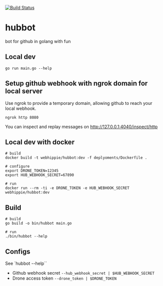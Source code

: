 [![Build Status](https://cloud.drone.io/api/badges/webhippie/hubbot/status.svg)](https://cloud.drone.io/webhippie/hubbot)
# hubbot
bot for github in golang with fun

## Local dev

```
go run main.go --help 
```

## Setup github webhook with ngrok domain for local server
Use ngrok to provide a temporary domain, allowing github to reach your local webhook. 

```
ngrok http 8080
```

You can inspect and replay messages on http://127.0.0.1:4040/inspect/http

## Local dev with docker

```
# build
docker build -t webhippie/hubbot:dev -f deplyoments/Dockerfile .

# configure
export DRONE_TOKEN=12345
export HUB_WEBHOOK_SECRET=67890

# run
docker run --rm -ti -e DRONE_TOKEN -e HUB_WEBHOOK_SECRET webhippie/hubbot:dev
```

## Build

```
# build
go build -o bin/hubbot main.go

# run
./bin/hubbot --help
```

## Configs

See `hubbot --help``

- Github webhook secret `--hub_webhook_secret | $HUB_WEBHOOK_SECRET`
- Drone access token `--drone_token | $DRONE_TOKEN`
